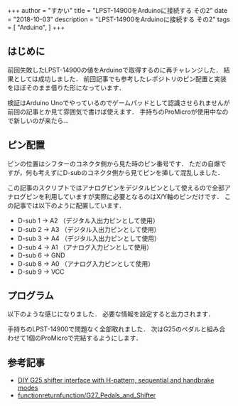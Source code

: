 +++
author = "すかい"
title = "LPST-14900をArduinoに接続する その2"
date = "2018-10-03"
description = "LPST-14900をArduinoに接続する その2"
tags = [
    "Arduino",
]
+++

## はじめに

前回失敗したLPST-14900の値をArduinoで取得するのに再チャレンジした．
結果としては成功しました．
前回記事でも参考したレポジトリのピン配置と実装をほぼそのまま借りた形になっています．

検証はArduino Unoでやっているのでゲームパッドとして認識させられませんが前回の記事とか見て雰囲気で書けば使えます．
手持ちのProMicroが使用中なので新しいのが来たら…

## ピン配置

ピンの位置はシフターのコネクタ側から見た時のピン番号です．
ただの自爆ですが，何も考えずにD-subのコネクタ側から見てピンを挿して混乱しました．

この記事のスクリプトではアナログピンをデジタルピンとして使えるので全部アナログピンを利用していますが実際に必要となるのはX/Y軸のピンだけです．
この記事では以下のように配置しています．

- D-sub 1 -> A2 （デジタル入出力ピンとして使用）
- D-sub 2 -> A3 （デジタル入出力ピンとして使用）
- D-sub 3 -> A4 （デジタル入出力ピンとして使用）
- D-sub 4 -> A1 （アナログ入力ピンとして使用）
- D-sub 6 -> GND
- D-sub 8 -> A0 （アナログ入力ピンとして使用）
- D-sub 9 -> VCC

## プログラム

以下のような感じになりました．
必要な情報を設定すると出力されます．

<script src="https://gist.github.com/skyblue3350/bec89897160777722c5a208ffd0c86f5.js"></script>

手持ちのLPST-14900で問題なく全部取れました．
次はG25のペダルと組み合わせて1個のProMicroで完結するようにします．

## 参考記事

- [DIY G25 shifter interface with H-pattern, sequential and handbrake modes](https://www.isrtv.com/forums/topic/13189-diy-g25-shifter-interface-with-h-pattern-sequential-and-handbrake-modes/)
- [functionreturnfunction/G27_Pedals_and_Shifter](https://github.com/functionreturnfunction/G27_Pedals_and_Shifter)
